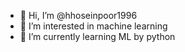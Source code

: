 - 👋 Hi, I’m @hhoseinpoor1996
- 👀 I’m interested in machine learning
- 🌱 I’m currently learning ML by python
